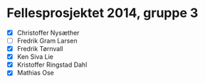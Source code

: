 Fellesprosjektet 2014, gruppe 3
===============================
- [x] Christoffer Nysæther
- [ ] Fredrik Gram Larsen
- [x] Fredrik Tørnvall
- [x] Ken Siva Lie
- [x] Kristoffer Ringstad Dahl
- [x] Mathias Ose
